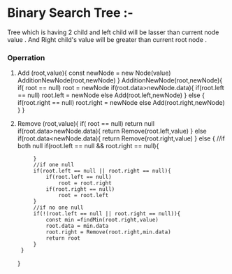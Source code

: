 # Binary Search Tree :-
  Tree which is having 2 child and left child will be lasser than current node value . And Right child's value will be greater than current root node .

### Operration 

1. Add (root,value){
        const newNode = new Node(value)
        AdditionNewNode(root,newNode)
    }
    AdditionNewNode(root,newNode){
        if( root == null)
            root = newNode
        if(root.data>newNode.data){
            if(root.left == null)
                root.left = newNode
            else 
                Add(root.left,newNode)
        } else {
            if(root.right == null)
                root.right = newNode
            else 
                Add(root.right,newNode)
        }
    }
2. Remove (root,value){
        if( root == null)
                return null
        if(root.data>newNode.data){
            return Remove(root.left,value)
        } else if(root.data<newNode.data){
            return Remove(root.right,value)
        } else {
            //if both null
            if(root.left == null && root.right == null){

            }
            //if one null
            if(root.left == null || root.right == null){
                if(root.left == null)
                    root = root.right
                if(root.right == null)
                    root = root.left
            }
            //if no one null
            if(!(root.left == null || root.right == null)){
                const min =findMin(root.right,value)
                root.data = min.data
                root.right = Remove(root.right,min.data)
                return root
            }
        }
    }